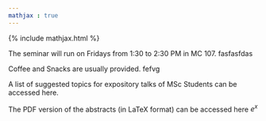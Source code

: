 ```yaml
---
mathjax : true
---
```

{% include mathjax.html %}

The seminar will run on Fridays from 1:30 to 2:30 PM in MC 107. fasfasfdas

Coffee and Snacks are usually provided. fefvg

A list of suggested topics for expository talks of MSc Students can be accessed here.

The PDF version of the abstracts (in LaTeX format) can be accessed here $e^x$

